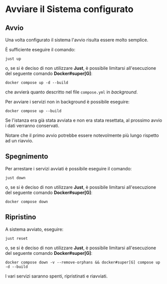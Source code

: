 # Avviare il Sistema configurato

## Avvio

Una volta configurato il sistema l'avvio risulta essere molto semplice.

È sufficiente eseguire il comando:

```just up```

o, se si è deciso di non utilizzare **Just**, è possibile limitarsi all'esecuzione del seguente comando **Docker#super[G]**: 

```docker compose up -d --build```

che avvierà quanto descritto nel file `compose.yml` in _background_.

Per avviare i servizi non in background è possibile eseguire:

```docker compose up --build```

Se l'istanza era già stata avviata e non era stata resettata, al prossimo avvio i dati verranno conservati.

Notare che il primo avvio potrebbe essere notevolmente più lungo rispetto ad un riavvio.

## Spegnimento

Per arrestare i servizi avviati è possibile eseguire il comando:

`just down`

o, se si è deciso di non utilizzare **Just**, è possibile limitarsi all'esecuzione del seguente comando **Docker#super[G]**: 

`docker compose down`

## Ripristino

A sistema avviato, eseguire:

`just reset`

o, se si è deciso di non utilizzare **Just**, è possibile limitarsi all'esecuzione del seguente comando **Docker#super[G]**: 

`docker compose down -v --remove-orphans && docker#super[G] compose up -d --build`

I vari servizi saranno spenti, ripristinati e riavviati.
